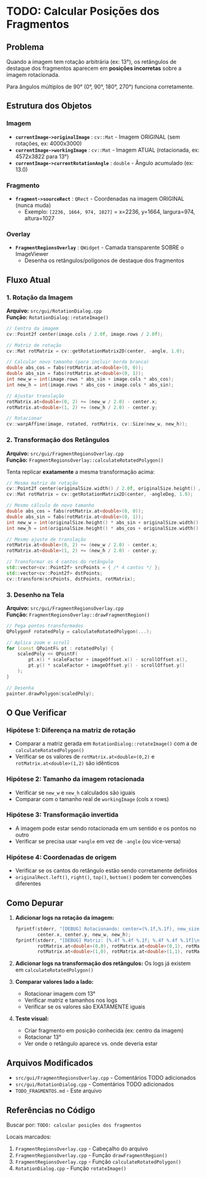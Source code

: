 # TODO: Calcular Posições dos Fragmentos

## Problema

Quando a imagem tem rotação arbitrária (ex: 13°), os retângulos de destaque dos fragmentos aparecem em **posições incorretas** sobre a imagem rotacionada.

Para ângulos múltiplos de 90° (0°, 90°, 180°, 270°) funciona corretamente.

## Estrutura dos Objetos

### Imagem
- **`currentImage->originalImage`** : `cv::Mat` - Imagem ORIGINAL (sem rotações, ex: 4000x3000)
- **`currentImage->workingImage`** : `cv::Mat` - Imagem ATUAL (rotacionada, ex: 4572x3822 para 13°)
- **`currentImage->currentRotationAngle`** : `double` - Ângulo acumulado (ex: 13.0)

### Fragmento
- **`fragment->sourceRect`** : `QRect` - Coordenadas na imagem ORIGINAL (nunca muda)
  - Exemplo: `[2236, 1664, 974, 1027]` = x=2236, y=1664, largura=974, altura=1027

### Overlay
- **`FragmentRegionsOverlay`** : `QWidget` - Camada transparente SOBRE o ImageViewer
  - Desenha os retângulos/polígonos de destaque dos fragmentos

## Fluxo Atual

### 1. Rotação da Imagem
**Arquivo:** `src/gui/RotationDialog.cpp`  
**Função:** `RotationDialog::rotateImage()`

```cpp
// Centro da imagem
cv::Point2f center(image.cols / 2.0f, image.rows / 2.0f);

// Matriz de rotação
cv::Mat rotMatrix = cv::getRotationMatrix2D(center, -angle, 1.0);

// Calcular novo tamanho (para incluir borda branca)
double abs_cos = fabs(rotMatrix.at<double>(0, 0));
double abs_sin = fabs(rotMatrix.at<double>(0, 1));
int new_w = int(image.rows * abs_sin + image.cols * abs_cos);
int new_h = int(image.rows * abs_cos + image.cols * abs_sin);

// Ajustar translação
rotMatrix.at<double>(0, 2) += (new_w / 2.0) - center.x;
rotMatrix.at<double>(1, 2) += (new_h / 2.0) - center.y;

// Rotacionar
cv::warpAffine(image, rotated, rotMatrix, cv::Size(new_w, new_h));
```

### 2. Transformação dos Retângulos
**Arquivo:** `src/gui/FragmentRegionsOverlay.cpp`  
**Função:** `FragmentRegionsOverlay::calculateRotatedPolygon()`

Tenta replicar **exatamente** a mesma transformação acima:

```cpp
// Mesma matriz de rotação
cv::Point2f center(originalSize.width() / 2.0f, originalSize.height() / 2.0f);
cv::Mat rotMatrix = cv::getRotationMatrix2D(center, -angleDeg, 1.0);

// Mesmo cálculo de novo tamanho
double abs_cos = fabs(rotMatrix.at<double>(0, 0));
double abs_sin = fabs(rotMatrix.at<double>(0, 1));
int new_w = int(originalSize.height() * abs_sin + originalSize.width() * abs_cos);
int new_h = int(originalSize.height() * abs_cos + originalSize.width() * abs_sin);

// Mesmo ajuste de translação
rotMatrix.at<double>(0, 2) += (new_w / 2.0) - center.x;
rotMatrix.at<double>(1, 2) += (new_h / 2.0) - center.y;

// Transformar os 4 cantos do retângulo
std::vector<cv::Point2f> srcPoints = { /* 4 cantos */ };
std::vector<cv::Point2f> dstPoints;
cv::transform(srcPoints, dstPoints, rotMatrix);
```

### 3. Desenho na Tela
**Arquivo:** `src/gui/FragmentRegionsOverlay.cpp`  
**Função:** `FragmentRegionsOverlay::drawFragmentRegion()`

```cpp
// Pega pontos transformados
QPolygonF rotatedPoly = calculateRotatedPolygon(...);

// Aplica zoom e scroll
for (const QPointF& pt : rotatedPoly) {
    scaledPoly << QPointF(
        pt.x() * scaleFactor + imageOffset.x() - scrollOffset.x(),
        pt.y() * scaleFactor + imageOffset.y() - scrollOffset.y()
    );
}

// Desenha
painter.drawPolygon(scaledPoly);
```

## O Que Verificar

### Hipótese 1: Diferença na matriz de rotação
- Comparar a matriz gerada em `RotationDialog::rotateImage()` com a de `calculateRotatedPolygon()`
- Verificar se os valores de `rotMatrix.at<double>(0,2)` e `rotMatrix.at<double>(1,2)` são idênticos

### Hipótese 2: Tamanho da imagem rotacionada
- Verificar se `new_w` e `new_h` calculados são iguais
- Comparar com o tamanho real de `workingImage` (cols x rows)

### Hipótese 3: Transformação invertida
- A imagem pode estar sendo rotacionada em um sentido e os pontos no outro
- Verificar se precisa usar `+angle` em vez de `-angle` (ou vice-versa)

### Hipótese 4: Coordenadas de origem
- Verificar se os cantos do retângulo estão sendo corretamente definidos
- `originalRect.left()`, `right()`, `top()`, `bottom()` podem ter convenções diferentes

## Como Depurar

1. **Adicionar logs na rotação da imagem:**
   ```cpp
   fprintf(stderr, "[DEBUG] Rotacionando: center=(%.1f,%.1f), new_size=%dx%d\n",
           center.x, center.y, new_w, new_h);
   fprintf(stderr, "[DEBUG] Matriz: [%.4f %.4f %.1f; %.4f %.4f %.1f]\n",
           rotMatrix.at<double>(0,0), rotMatrix.at<double>(0,1), rotMatrix.at<double>(0,2),
           rotMatrix.at<double>(1,0), rotMatrix.at<double>(1,1), rotMatrix.at<double>(1,2));
   ```

2. **Adicionar logs na transformação dos retângulos:**
   Os logs já existem em `calculateRotatedPolygon()`

3. **Comparar valores lado a lado:**
   - Rotacionar imagem com 13°
   - Verificar matriz e tamanhos nos logs
   - Verificar se os valores são EXATAMENTE iguais

4. **Teste visual:**
   - Criar fragmento em posição conhecida (ex: centro da imagem)
   - Rotacionar 13°
   - Ver onde o retângulo aparece vs. onde deveria estar

## Arquivos Modificados

- `src/gui/FragmentRegionsOverlay.cpp` - Comentários TODO adicionados
- `src/gui/RotationDialog.cpp` - Comentários TODO adicionados
- `TODO_FRAGMENTOS.md` - Este arquivo

## Referências no Código

Buscar por: `TODO: calcular posições dos fragmentos`

Locais marcados:
1. `FragmentRegionsOverlay.cpp` - Cabeçalho do arquivo
2. `FragmentRegionsOverlay.cpp` - Função `drawFragmentRegion()`
3. `FragmentRegionsOverlay.cpp` - Função `calculateRotatedPolygon()`
4. `RotationDialog.cpp` - Função `rotateImage()`
